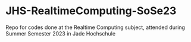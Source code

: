 # JHS-RealtimeComputing-SoSe23
Repo for codes done at the Realtime Computing subject, attended during Summer Semester 2023 in Jade Hochschule
